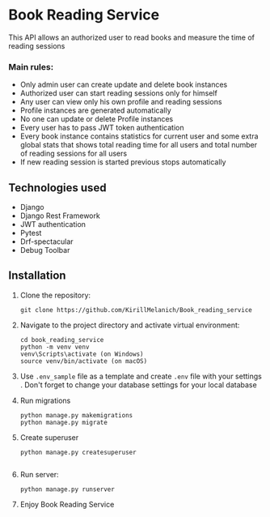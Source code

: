 # Book Reading Service
This API allows an authorized user to read books and measure the time of reading sessions
### Main rules:
- Only admin user can create update and delete book instances
- Authorized user can start reading sessions only for himself
- Any user can view only his own profile and reading sessions
- Profile instances are generated automatically
- No one can update or delete Profile instances
- Every user has to pass JWT token authentication
- Every book instance contains statistics for current user and some extra global stats that shows total reading time for all users and total number of reading sessions  for all users
- If new reading session is started previous stops automatically 

## Technologies used
- Django
- Django Rest Framework
- JWT authentication
- Pytest
- Drf-spectacular
- Debug Toolbar

## Installation 
1. Clone the repository:
   ```shell
   git clone https://github.com/KirillMelanich/Book_reading_service
   
2. Navigate to the project directory and activate virtual environment:
   ```shell
   cd book_reading_service
   python -m venv venv
   venv\Scripts\activate (on Windows)
   source venv/bin/activate (on macOS)

3. Use `.env_sample` file as a template and create `.env` file with your settings
    . Don't forget to change your database settings for your local database

4. Run migrations
   ```shell
   python manage.py makemigrations
   python manage.py migrate

5. Create superuser
   ```shell
   python manage.py createsuperuser
 
6. Run server:
   ```shell
   python manage.py runserver
   
7. Enjoy Book Reading Service